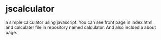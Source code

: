# jscalculator
a simple calculator using javascript.
You can see front page in index.html and calculater file in repository named calculator.
And also inclded a about page.

